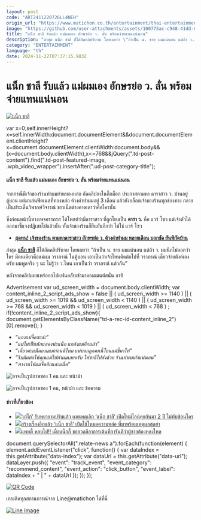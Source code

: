 ```yaml
---
layout: post
code: "ART2411220726LL4NEH"
origin_url: "https://www.matichon.co.th/entertainment/thai-entertainment/news_4913955"
image: "https://github.com/user-attachments/assets/100775ac-c948-41dd-81c6-d1bd3c7a5d9a"
title: "แน็ก ชาลี รับแล้ว แม่ผมเอง อักษรย่อ ว. ลั่น พร้อมจ่ายแทนแน่นอน"
description: "ล่าสุด แน็ก ชาลี ก็ได้อัดคลิปรับจบ โดยเผยว่า \"ถ้าเป็น น. ชาย ผมแน่นอน แต่ถ้า ว. ผมนึกไม่ออกว่าใคร มีคนเดียวคือแม่ผม วราภรณ์ ในคู้บอน"
category: "ENTERTAINMENT"
language: "th"
date: 2024-11-22T07:37:15.983Z
---
```


# แน็ก ชาลี รับแล้ว แม่ผมเอง อักษรย่อ ว. ลั่น พร้อมจ่ายแทนแน่นอน

[![แน็ก ชาลี](https://www.matichon.co.th/wp-content/uploads/2024/11/naack1.jpg "naack1")](https://www.matichon.co.th/wp-content/uploads/2024/11/naack1.jpg)

var x=0;self.innerHeight?x=self.innerWidth:document.documentElement&&document.documentElement.clientHeight?x=document.documentElement.clientWidth:document.body&&(x=document.body.clientWidth),x<=768&&jQuery(".td-post-content").find(".td-post-featured-image, .wpb\_video\_wrapper").insertAfter(".ud-post-category-title");

#### **แน็ก ชาลี รับแล้ว แม่ผมเอง อักษรย่อ ว. ลั่น พร้อมจ่ายแทนแน่นอน**

จากกรณีมีเจ้าของร้านทำผมย่านทองหล่อ อัดคลิปลงในติ๊กต็อก ประกาศตามหา ดาราสาว ว. บ้านอยู่คู้บอน แต่มาเล่นฟิตเนสที่ทองหล่อ ค้างค่าทำผมอยู่ 3 เดือน แล้วยังบล็อกเจ้าของร้านทุกช่องทาง กลายเป็นประเด็นวิพากษ์วิจารณ์ ชาวเน็ตต่างคาดเดาว่าคือใครนั้น

ซึ่งก่อนหน้านี้ทางเพจอรรถรส ได้โพสต์ว่ามีดาราสาว ที่ถูกโยงเป็น **ดารา ว.** คือ แวร์ โซว แต่เจ้าตัวได้ออกมาชี้แจงปฏิเสธไปแล้วนั้น ทั้งเจ้าของร้านก็ยืนยันอีกว่า ไม่ใช่ แวร์ โซว

*   **[สุดทน! เจ้าของร้าน ตามหาดาราสาว อักษรย่อ ว. ค้างค่าทำผม หลายเดือน บอกชัด ยันพิกัดบ้าน](https://www.matichon.co.th/entertainment/thai-entertainment/news_4911566)**

ล่าสุด [**แน็ก ชาลี**](https://www.tiktok.com/@charliepotjes) ก็ได้อัดคลิปรับจบ โดยเผยว่า “ถ้าเป็น น. ชาย ผมแน่นอน แต่ถ้า ว. ผมนึกไม่ออกว่าใคร มีคนเดียวคือแม่ผม วราภรณ์ ในคู้บอน เอาเป็นว่าเจ้าไหนติดต่อไปที่ วราภรณ์ เดี๋ยวจ่ายตังค์เองครับ ผมพูดจริง ๆ นะ ไม่รู้ว่า ว.ไหน เอาเป็นว่า วราภรณ์ แล้วกัน”

หลังจากคลิปเผยแพร่ออกไปแฟนคลับเข้ามาคอมเมนต์สนั่น อาทิ

Advertisement var ud\_screen\_width = document.body.clientWidth; var content\_inline\_2\_script\_ads\_show = false || ( ud\_screen\_width >= 1140 ) || ( ud\_screen\_width >= 1019 && ud\_screen\_width < 1140 ) || ( ud\_screen\_width >= 768 && ud\_screen\_width < 1019 ) || ( ud\_screen\_width < 768 ) ; if(!content\_inline\_2\_script\_ads\_show){ document.getElementsByClassName("td-a-rec-id-content\_inline\_2")\[0\].remove(); }

*   _“แกงแม่จี๊ดซะล่ะ”_
*   _“แม่ไม่เป็นนักแสดงน่ะแน็ก​ แกล้งแม่อีกแล้ว”_
*   _“เดี๋ยวค่ะแน็คถามแม่ก่อนดีไหม แม่บอกลูกคนนี้โยนแต่ขี้มาให้”_
*   _“รีบติดต่อให้คุณแม่ไปทำผมเลยครับ ให้ชาลีไปส่งด้วย ร้านทำผมดังแน่นอน”_
*   _“หางานให้แม่จี้ดอีกและแน็ค”_

![อาจเป็นรูปภาพของ 1 คน และ หน้าม้า](https://scontent.fbkk11-1.fna.fbcdn.net/v/t39.30808-6/465224940_8298844390243855_172851319697083723_n.jpg?_nc_cat=111&ccb=1-7&_nc_sid=6ee11a&_nc_ohc=lg3d14qKi9gQ7kNvgG-dZHB&_nc_zt=23&_nc_ht=scontent.fbkk11-1.fna&_nc_gid=Ai-98mePqFZW34G8K0DGpk3&oh=00_AYAH-EEAHLekCRTBSi6AYhus0KzReFIi8f-ETE8ebP72wg&oe=67460D96)

![อาจเป็นรูปภาพของ 1 คน, หน้าม้า และ ข้อความ](https://scontent.fbkk11-1.fna.fbcdn.net/v/t39.30808-6/462705129_8174067692721526_6552522094485767895_n.jpg?_nc_cat=109&ccb=1-7&_nc_sid=127cfc&_nc_ohc=A79rHCfhX0UQ7kNvgG-JFqO&_nc_zt=23&_nc_ht=scontent.fbkk11-1.fna&_nc_gid=Awue9WONH_eloUwFbJ28R5o&oh=00_AYARjquQTLrs6cq9AqRAhsKRtNmgkFY27SZoCOrEZaAbVw&oe=674619FC)

#### ข่าวที่เกี่ยวข้อง

*   [![](https://www.matichon.co.th/wp-content/uploads/2023/10/2-164.jpg)‘เก๋ไก๋’ รับพยายามปรับแล้ว เผยเหตุเลิก ‘แน็ก ชาลี’ เปิดไทม์ไลน์คุยกันมา 2 ปี ไม่ทับซ้อนใคร](https://www.matichon.co.th/entertainment/news_4241062)
*   [![](https://www.matichon.co.th/wp-content/uploads/2023/07/2-91.jpg)สร้างเรื่องอีกแล้ว ‘แน็ก ชาลี’ เปิดใช้โหมดความหล่อ ที่มาพร้อมเหตุผลสุดฮา](https://www.matichon.co.th/entertainment/news_4073615)
*   [![](https://www.matichon.co.th/wp-content/uploads/2020/04/ปก-3.jpg)แพทตี้ หลบไป!! เมื่อแน็กกี้ ขออวดลีลาการเต้นที่การันตีว่าผู้ชายต้องหลงใหล](https://www.matichon.co.th/entertainment/news_2113291)

document.querySelectorAll(".relate-news a").forEach(function(element) { element.addEventListener("click", function() { var dataIndex = this.getAttribute("data-index"); var dataUrl = this.getAttribute("data-url"); dataLayer.push({ "event": "track\_event", "event\_category": "recommend\_content", "event\_action": "click\_button", "event\_label": dataIndex + " | " + dataUrl }); }); });

[![QR Code](https://www.matichon.co.th/wp-content/uploads/2023/07/wob1371z.jpg)](https://lin.ee/ht0nDxX)

เกาะติดทุกสถานการณ์จาก Line@matichon ได้ที่นี่

[![Line Image](https://www.matichon.co.th/wp-content/uploads/2023/07/th.png)](https://lin.ee/ht0nDxX)